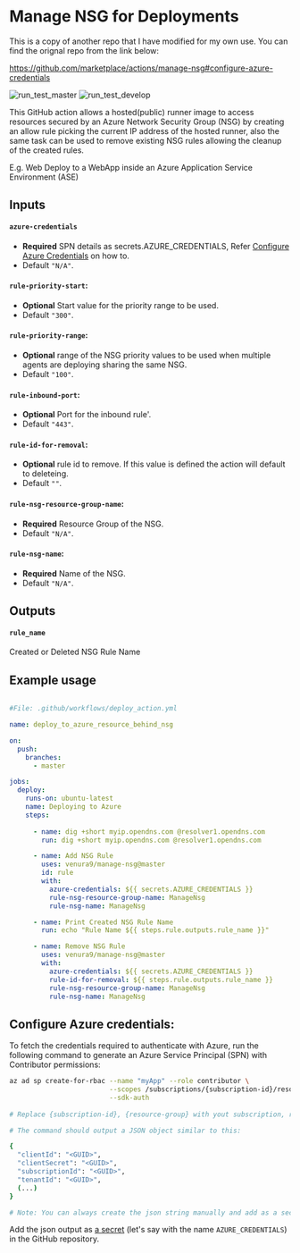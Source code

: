 # Manage NSG for Deployments
This is a copy of another repo that I have modified for my own use. 
You can find the orignal repo from the link below: 

https://github.com/marketplace/actions/manage-nsg#configure-azure-credentials


![run_test_master](https://github.com/venura9/manage-nsg/workflows/run_test_master/badge.svg) ![run_test_develop](https://github.com/venura9/manage-nsg/workflows/run_test_develop/badge.svg)

This GitHub action allows a hosted(public) runner image to access resources secured by an Azure Network Security Group (NSG) by creating an allow rule picking the current IP address of the hosted runner, also the same task can be used to remove existing NSG rules allowing the cleanup of the created rules.

E.g. Web Deploy to a WebApp inside an Azure Application Service Environment (ASE) 

## Inputs
  #### `azure-credentials`
   - **Required** SPN details as secrets.AZURE_CREDENTIALS, Refer [Configure Azure Credentials](#configure-azure-credentials) on how to. 
   - Default `"N/A"`.
  #### `rule-priority-start`:
   - **Optional** Start value for the priority range to be used. 
   - Default `"300"`.
  #### `rule-priority-range`:
   - **Optional** range of the NSG priority values to be used when multiple agents are deploying sharing the same NSG. 
   - Default `"100"`.
  #### `rule-inbound-port`:
   - **Optional** Port for the inbound rule'. 
   - Default `"443"`.
  #### `rule-id-for-removal`:
   - **Optional** rule id to remove. If this value is defined the action will default to deleteing. 
   - Default `""`.
  #### `rule-nsg-resource-group-name`:
   - **Required** Resource Group of the NSG. 
   - Default `"N/A"`.
  #### `rule-nsg-name`:
   - **Required** Name of the NSG. 
   - Default `"N/A"`.

## Outputs
  #### `rule_name`
  Created or Deleted NSG Rule Name

## Example usage

```yaml

#File: .github/workflows/deploy_action.yml

name: deploy_to_azure_resource_behind_nsg

on:
  push:
    branches:
      - master

jobs:
  deploy:
    runs-on: ubuntu-latest
    name: Deploying to Azure
    steps:
    
      - name: dig +short myip.opendns.com @resolver1.opendns.com
        run: dig +short myip.opendns.com @resolver1.opendns.com

      - name: Add NSG Rule
        uses: venura9/manage-nsg@master
        id: rule
        with:
          azure-credentials: ${{ secrets.AZURE_CREDENTIALS }}
          rule-nsg-resource-group-name: ManageNsg
          rule-nsg-name: ManageNsg

      - name: Print Created NSG Rule Name
        run: echo "Rule Name ${{ steps.rule.outputs.rule_name }}"

      - name: Remove NSG Rule
        uses: venura9/manage-nsg@master
        with:
          azure-credentials: ${{ secrets.AZURE_CREDENTIALS }}
          rule-id-for-removal: ${{ steps.rule.outputs.rule_name }}
          rule-nsg-resource-group-name: ManageNsg
          rule-nsg-name: ManageNsg

```

## Configure Azure credentials:

To fetch the credentials required to authenticate with Azure, run the following command to generate an Azure Service Principal (SPN) with Contributor permissions:

```sh
az ad sp create-for-rbac --name "myApp" --role contributor \
                         --scopes /subscriptions/{subscription-id}/resourceGroups/{resource-group} \
                         --sdk-auth
                            
# Replace {subscription-id}, {resource-group} with yout subscription, resource group details

# The command should output a JSON object similar to this:

{
  "clientId": "<GUID>",
  "clientSecret": "<GUID>",
  "subscriptionId": "<GUID>",
  "tenantId": "<GUID>",
  (...)
}

# Note: You can always create the json string manually and add as a secret 
```
Add the json output as [a secret](https://aka.ms/create-secrets-for-GitHub-workflows) (let's say with the name `AZURE_CREDENTIALS`) in the GitHub repository. 
